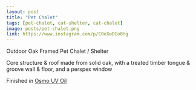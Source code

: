 ```yaml
---
layout: post
title: "Pet Chalet"
tags: [pet-chalet, cat-shelter, cat-chalet]
image: posts/pet-chalet.png
link: https://www.instagram.com/p/C0eXwDCo8Hg
---
```


Outdoor Oak Framed Pet Chalet / Shelter

Core structure & roof made from solid oak, with a treated timber tongue & groove wall & floor, and a perspex window

Finished in [Osmo UV Oil](https://osmouk.com/product/uv-protection-oil/)
